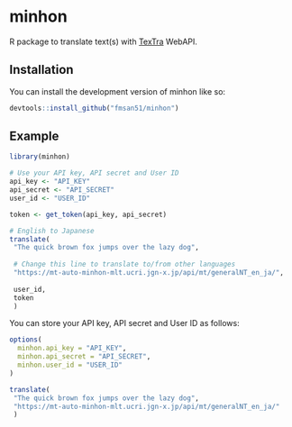 
<!-- README.md is generated from README.Rmd. Please edit that file -->

# minhon

<!-- badges: start -->
<!-- badges: end -->

R package to translate text(s) with
[TexTra](https://mt-auto-minhon-mlt.ucri.jgn-x.jp/) WebAPI.

## Installation

You can install the development version of minhon like so:

``` r
devtools::install_github("fmsan51/minhon")
```

## Example

``` r
library(minhon)

# Use your API key, API secret and User ID
api_key <- "API_KEY"
api_secret <- "API_SECRET"
user_id <- "USER_ID"

token <- get_token(api_key, api_secret)

# English to Japanese
translate(
 "The quick brown fox jumps over the lazy dog",
 
 # Change this line to translate to/from other languages
 "https://mt-auto-minhon-mlt.ucri.jgn-x.jp/api/mt/generalNT_en_ja/",
 
 user_id,
 token
 )
```

You can store your API key, API secret and User ID as follows:

``` r
options(
  minhon.api_key = "API_KEY",
  minhon.api_secret = "API_SECRET",
  minhon.user_id = "USER_ID"
)

translate(
 "The quick brown fox jumps over the lazy dog",
 "https://mt-auto-minhon-mlt.ucri.jgn-x.jp/api/mt/generalNT_en_ja/"
 )
```
